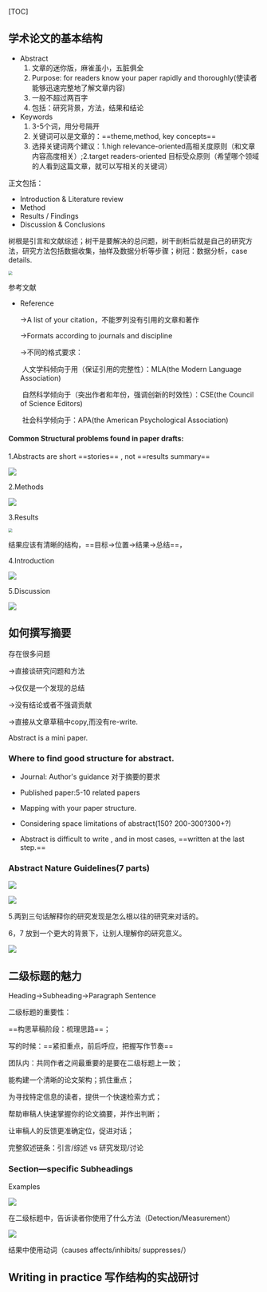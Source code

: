 [TOC]

## 学术论文的基本结构

- Abstract
  1. 文章的迷你版，麻雀虽小，五脏俱全
  2. Purpose: for readers know your paper rapidly and thoroughly(使读者能够迅速完整地了解文章内容)
  3. 一般不超过两百字
  4. 包括：研究背景，方法，结果和结论
- Keywords
  1.  3-5个词，用分号隔开
  2. 关键词可以是文章的：==theme,method, key concepts==
  3. 选择关键词两个建议：1.high relevance-oriented高相关度原则（和文章内容高度相关）;2.target readers-oriented 目标受众原则（希望哪个领域的人看到这篇文章，就可以写相关的关键词）

正文包括：

- Introduction & Literature review 
- Method
- Results / Findings
- Discussion & Conclusions

树根是引言和文献综述；树干是要解决的总问题，树干剖析后就是自己的研究方法，研究方法包括数据收集，抽样及数据分析等步骤；树冠：数据分析，case details.

<img src="E:\研究生\研一\上半学年\基础学术论文写作\图片\parts_of_your_paper.PNG" style="zoom:50%;" />

参考文献

- Reference

  ->A list of your citation，不能罗列没有引用的文章和著作

  ->Formats according to journals and discipline

  ->不同的格式要求：

  ​	人文学科倾向于用（保证引用的完整性）：MLA(the Modern Language Association)

  ​	自然科学倾向于（突出作者和年份，强调创新的时效性）：CSE(the Council of Science Editors)

  ​	社会科学倾向于：APA(the American Psychological Association)

#### Common Structural problems found in paper drafts:

1.Abstracts are short ==stories== , not ==results summary==

![](E:\研究生\研一\上半学年\基础学术论文写作\图片\Unit3-摘要（理论和实际）.PNG)

2.Methods 

![](E:\研究生\研一\上半学年\基础学术论文写作\图片\Unit3-方法.PNG)

3.Results

<img src="E:\研究生\研一\上半学年\基础学术论文写作\图片\Unit3-结果部分.PNG" style="zoom:50%;" />

结果应该有清晰的结构，==目标->位置->结果->总结==，

4.Introduction

![](E:\研究生\研一\上半学年\基础学术论文写作\图片\Unit3-介绍.PNG)

5.Discussion

![](E:\研究生\研一\上半学年\基础学术论文写作\图片\Unit3-讨论.PNG)

## 如何撰写摘要

存在很多问题

->直接谈研究问题和方法

->仅仅是一个发现的总结

->没有结论或者不强调贡献

->直接从文章草稿中copy,而没有re-write.

Abstract is a mini paper.

### Where to find good structure for abstract.

- Journal: Author's  guidance  对于摘要的要求
- Published paper:5-10 related papers
- Mapping with your paper structure.



- Considering space limitations of abstract(150? 200-300?300+?)
- Abstract is difficult to write , and in most cases, ==written at the last step.==

### Abstract Nature Guidelines(7 parts)

![](E:\研究生\研一\上半学年\基础学术论文写作\图片\Unit3-Abstract7parts-1.PNG)

![](E:\研究生\研一\上半学年\基础学术论文写作\图片\Unit3-Abstract7parts-2.PNG)

5.两到三句话解释你的研究发现是怎么根以往的研究来对话的。

6，7 放到一个更大的背景下，让别人理解你的研究意义。

![](E:\研究生\研一\上半学年\基础学术论文写作\图片\Unit3-Abstract-4steps.PNG)

## 二级标题的魅力

Heading->Subheading->Paragraph Sentence

二级标题的重要性：

==构思草稿阶段：梳理思路==；

写的时候：==紧扣重点，前后呼应，把握写作节奏==

团队内：共同作者之间最重要的是要在二级标题上一致；

能构建一个清晰的论文架构；抓住重点；

为寻找特定信息的读者，提供一个快速检索方式；

帮助审稿人快速掌握你的论文摘要，并作出判断；

让审稿人的反馈更准确定位，促进对话；

完整叙述链条：引言/综述 vs 研究发现/讨论

### Section—specific Subheadings

Examples

![](E:\研究生\研一\上半学年\基础学术论文写作\图片\Unit3-subheadings-methods-examples.PNG)

在二级标题中，告诉读者你使用了什么方法（Detection/Measurement）

![](E:\研究生\研一\上半学年\基础学术论文写作\图片\Unit3-subheadings-results-examples.PNG)

结果中使用动词（causes  affects/inhibits/ suppresses/）



## Writing in practice 写作结构的实战研讨
